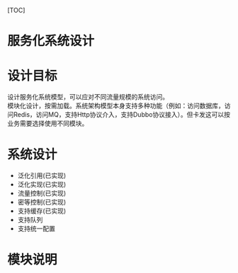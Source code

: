 [TOC]

# 服务化系统设计
# 设计目标
设计服务化系统模型，可以应对不同流量规模的系统访问。  
模块化设计，按需加载。系统架构模型本身支持多种功能（例如：访问数据库，访问Redis，访问MQ，支持Http协议介入，支持Dubbo协议接入）。但卡发这可以按业务需要选择使用不同模块。   

# 系统设计
+ 泛化引用(已实现)
+ 泛化实现(已实现)
+ 流量控制(已实现)
+ 密等控制(已实现)
+ 支持缓存(已实现)
+ 支持队列
+ 支持统一配置

# 模块说明


